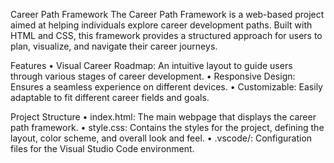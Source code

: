 Career Path Framework
The Career Path Framework is a web-based project aimed at helping individuals explore career development paths. Built with HTML and CSS, this framework provides a structured approach for users to plan, visualize, and navigate their career journeys.

Features
•	Visual Career Roadmap: An intuitive layout to guide users through various stages of career development.
•	Responsive Design: Ensures a seamless experience on different devices.
•	Customizable: Easily adaptable to fit different career fields and goals.

Project Structure
•	index.html: The main webpage that displays the career path framework.
•	style.css: Contains the styles for the project, defining the layout, color scheme, and overall look and feel.
•	.vscode/: Configuration files for the Visual Studio Code environment.
